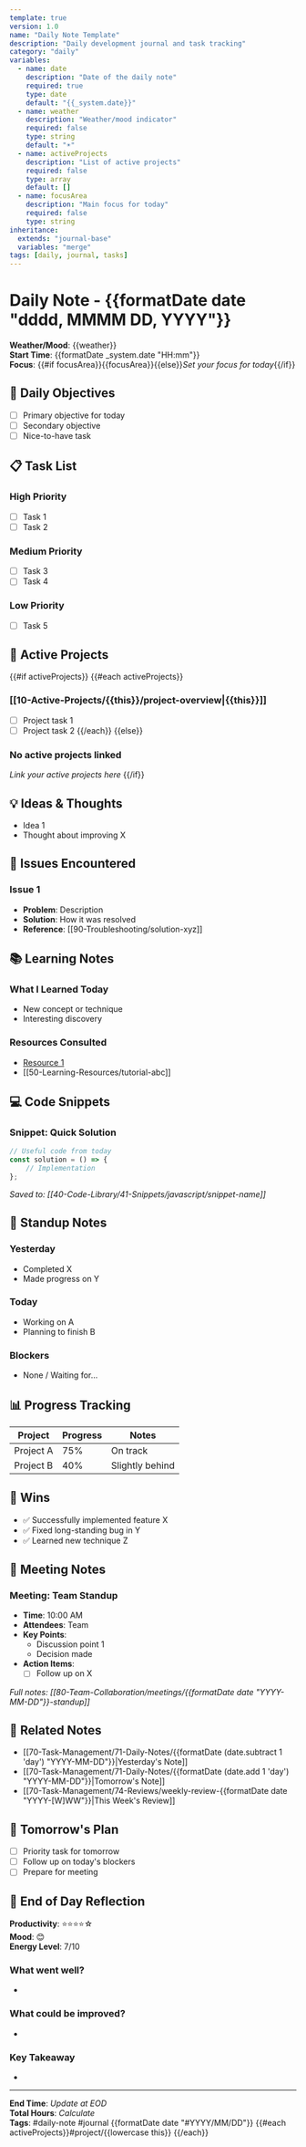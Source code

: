 ```yaml
---
template: true
version: 1.0
name: "Daily Note Template"
description: "Daily development journal and task tracking"
category: "daily"
variables:
  - name: date
    description: "Date of the daily note"
    required: true
    type: date
    default: "{{_system.date}}"
  - name: weather
    description: "Weather/mood indicator"
    required: false
    type: string
    default: "☀️"
  - name: activeProjects
    description: "List of active projects"
    required: false
    type: array
    default: []
  - name: focusArea
    description: "Main focus for today"
    required: false
    type: string
inheritance:
  extends: "journal-base"
  variables: "merge"
tags: [daily, journal, tasks]
---
```


# Daily Note - {{formatDate date "dddd, MMMM DD, YYYY"}}

**Weather/Mood**: {{weather}}  
**Start Time**: {{formatDate _system.date "HH:mm"}}  
**Focus**: {{#if focusArea}}{{focusArea}}{{else}}_Set your focus for today_{{/if}}

## 🎯 Daily Objectives

- [ ] Primary objective for today
- [ ] Secondary objective
- [ ] Nice-to-have task

## 📋 Task List

### High Priority
- [ ] Task 1
- [ ] Task 2

### Medium Priority
- [ ] Task 3
- [ ] Task 4

### Low Priority
- [ ] Task 5

## 🚀 Active Projects

{{#if activeProjects}}
{{#each activeProjects}}
### [[10-Active-Projects/{{this}}/project-overview|{{this}}]]
- [ ] Project task 1
- [ ] Project task 2
{{/each}}
{{else}}
### No active projects linked
_Link your active projects here_
{{/if}}

## 💡 Ideas & Thoughts

- Idea 1
- Thought about improving X

## 🐛 Issues Encountered

### Issue 1
- **Problem**: Description
- **Solution**: How it was resolved
- **Reference**: [[90-Troubleshooting/solution-xyz]]

## 📚 Learning Notes

### What I Learned Today
- New concept or technique
- Interesting discovery

### Resources Consulted
- [Resource 1](url)
- [[50-Learning-Resources/tutorial-abc]]

## 💻 Code Snippets

### Snippet: Quick Solution
```javascript
// Useful code from today
const solution = () => {
    // Implementation
};
```
_Saved to: [[40-Code-Library/41-Snippets/javascript/snippet-name]]_

## 🔄 Standup Notes

### Yesterday
- Completed X
- Made progress on Y

### Today
- Working on A
- Planning to finish B

### Blockers
- None / Waiting for...

## 📊 Progress Tracking

| Project | Progress | Notes |
|---------|----------|-------|
| Project A | 75% | On track |
| Project B | 40% | Slightly behind |

## 🎉 Wins

- ✅ Successfully implemented feature X
- ✅ Fixed long-standing bug in Y
- ✅ Learned new technique Z

## 📝 Meeting Notes

### Meeting: Team Standup
- **Time**: 10:00 AM
- **Attendees**: Team
- **Key Points**: 
  - Discussion point 1
  - Decision made
- **Action Items**:
  - [ ] Follow up on X

_Full notes: [[80-Team-Collaboration/meetings/{{formatDate date "YYYY-MM-DD"}}-standup]]_

## 🔗 Related Notes

- [[70-Task-Management/71-Daily-Notes/{{formatDate (date.subtract 1 'day') "YYYY-MM-DD"}}|Yesterday's Note]]
- [[70-Task-Management/71-Daily-Notes/{{formatDate (date.add 1 'day') "YYYY-MM-DD"}}|Tomorrow's Note]]
- [[70-Task-Management/74-Reviews/weekly-review-{{formatDate date "YYYY-[W]WW"}}|This Week's Review]]

## 📅 Tomorrow's Plan

- [ ] Priority task for tomorrow
- [ ] Follow up on today's blockers
- [ ] Prepare for meeting

## 🌙 End of Day Reflection

**Productivity**: ⭐⭐⭐⭐☆  
**Mood**: 😊  
**Energy Level**: 7/10

### What went well?
- 

### What could be improved?
- 

### Key Takeaway
- 

---
**End Time**: _Update at EOD_  
**Total Hours**: _Calculate_  
**Tags**: #daily-note #journal {{formatDate date "#YYYY/MM/DD"}} {{#each activeProjects}}#project/{{lowercase this}} {{/each}}